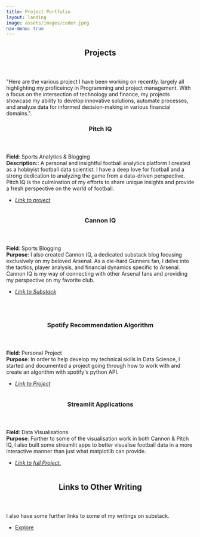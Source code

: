 ```yaml
---
title: Project Portfolio
layout: landing
image: assets/images/coder.jpeg
nav-menu: true
---
```


<!-- Main -->
<div id="main">

<!-- One -->
<section id="one">
    <div class="inner">
        <header class="major">
            <h2>Projects</h2>
        </header>
        <p>"Here are the various project I have been working on recently. largely all highlighting my proficeincy in Programming and project management. With a focus on the intersection of technology and finance, my projects showcase my ability to develop innovative solutions, automate processes, and analyze data for informed decision-making in various financial domains.".</p>
    </div>
</section>


<section id="two" class="spotlights">
	<section>
		<div class="content">
			<div class="inner">
				<header class="major">
					<h3>Pitch IQ</h3>
				</header>
                <b>Field</b>: Sports Analytics & Blogging <br>
                <b>Description:</b>: A personal and insightful football analytics platform I created as a hobbyist football data scientist. I have a deep love for football and a strong dedication to analyzing the game from a data-driven perspective. Pitch IQ is the culmination of my efforts to share unique insights and provide a fresh perspective on the world of football. <br>
                <ul class="actions">
					<li><a href='https://steveaq.github.io/'><i>Link to project</i></a></li>
				</ul>
			</div>
		</div>
		<a class="image">
            <img src="{% link assets/images/PITCH IQ PRIMARY.png %}" alt="" data-position="bottom" />
		</a>
	</section>	
	<section>
		<div class="content">
			<div class="inner">
				<header class="major">
					<h3>Cannon IQ</h3>
				</header>
                <b>Field</b>: Sports Blogging <br>
                <b>Purpose</b>: I also created Cannon IQ, a dedicated substack blog focusing exclusively on my beloved Arsenal. As a die-hard Gunners fan, I delve into the tactics, player analysis, and financial dynamics specific to Arsenal. Cannon IQ is my way of connecting with other Arsenal fans and providing my perspective on my favorite club. <br>
				<ul class="actions">
					<li><a href='https://pitchiq800.substack.com/p/cannon-iq'><i>Link to Substack</i></a></li>
				</ul>
			</div>
		</div>
		<a class="image">
		<br><br>
            <img src="{% link assets/images/Cannon IQ Main.png %}" alt="" data-position="bottom" />
		</a>
	</section>		
	<section>
		<div class="content">
			<div class="inner">
				<header class="major">
					<h3>Spotify Recommendation Algorithm</h3>
				</header>
                <b>Field</b>: Personal Project <br>
                <b>Purpose</b>: In order to help develop my technical skills in Data Science, I started and documented a project going through how to work with and create an algorithm with spotify's python API. <br>
				<ul class="actions">
					<li><a href='https://docs.google.com/presentation/d/1OAJfrBpMzJs-HojhwO3v9BqsTYam-mf8/edit?usp=sharing&ouid=117387893329040448761&rtpof=true&sd=true'><i>Link to Project</i></a></li>
				</ul>
			</div>
		</div>
		<a class="image">
            <img src="{% link assets/images/spotipy.png %}" alt="" data-position="bottom" />
		</a>
	</section>	
	<section>
		<div class="content">
			<div class="inner">
				<header class="major">
					<h3>Streamlit Applications</h3>
				</header>
                <b>Field</b>: Data Visualisations <br>
                <b>Purpose</b>: Further to some of the visualisation work in both Cannon & Pitch IQ, I also built some streamlit apps to better visualise football data in a more interactive manner than just what matplotlib can provide. <br>
				<ul class="actions">
					<li><a href='https://www.linkedin.com/in/erwan-hochart/overlay/experience/1795929067/multiple-media-viewer/?profileId=ACoAADInhz4BJFEyZtfESN909ISsuUOcK5oPlho&treasuryMediaId=1635499510228'><i>Link to full Project.</i></a></li>
				</ul>
			</div>
		</div>
		<a class="image">
            <img src="{% link assets/images/streamlit.png %}" alt="" data-position="middle" />
		</a>
	</section>
	
</section>

<!-- Three -->
<section id="three">
	<div class="inner">
		<header class="major">
			<h2>Links to Other Writing</h2>
		</header>
		<p>I also have some further links to some of my writings on substack.</p>
		<ul class="actions">
			<li><a href="https://pitchiq800.substack.com/" class="button next">Explore</a></li>
		</ul>
	</div>
</section>

</div>

